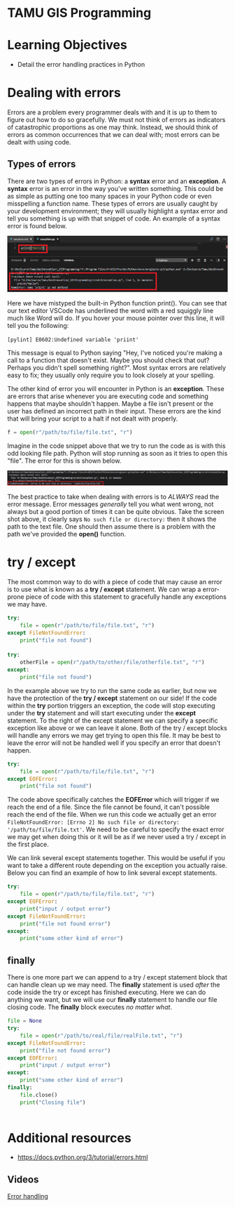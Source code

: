 # TAMU GIS Programming
# Learning Objectives
- Detail the error handling practices in Python
# Dealing with errors
Errors are a problem every programmer deals with and it is up to them to figure out how to do so gracefully. We must not think of errors as indicators of catastrophic proportions as one may think. Instead, we should think of errors as common occurrences that we can deal with; most errors can be dealt with using code.
## Types of errors
There are two types of errors in Python: a **syntax** error and an **exception**. A **syntax** error is an error in the way you've written something. This could be as simple as putting one too many spaces in your Python code or even misspelling a function name. These types of errors are usually caught by your development environment; they will usually highlight a syntax error and tell you something is up with that snippet of code. An example of a syntax error is found below.
>
![Syntax](../images/modules/syntax_error.png)
>
Here we have mistyped the built-in Python function print(). You can see that our text editor VSCode has underlined the word with a red squiggly line much like Word will do. If you hover your mouse pointer over this line, it will tell you the following:
>
`[pylint] E0602:Undefined variable 'priint'`
>
This message is equal to Python saying "Hey, I've noticed you're making a call to a function that doesn't exist. Maybe you should check that out? Perhaps you didn't spell something right?". Most syntax errors are relatively easy to fix; they usually only require you to look closely at your spelling.

The other kind of error you will encounter in Python is an **exception**. These are errors that arise whenever you are executing code and something happens that maybe shouldn't happen. Maybe a file isn't present or the user has defined an incorrect path in their input. These errors are the kind that will bring your script to a halt if not dealt with properly. 
>
```python
f = open(r"/path/to/file/file.txt", "r")
```
>
Imagine in the code snippet above that we try to run the code as is with this odd looking file path. Python will stop running as soon as it tries to open this "file". The error for this is shown below.
>
![Exception](../images/modules/exception.png)
>
The best practice to take when dealing with errors is to *ALWAYS* read the error message. Error messages *generally* tell you what went wrong, not always but a good portion of times it can be quite obvious. Take the screen shot above, it clearly says `No such file or directory:` then it shows the path to the text file. One should then assume there is a problem with the path we've provided the **open()** function. 
# try / except
>
The most common way to do with a piece of code that may cause an error is to use what is known as a **try / except** statement. We can wrap a error-prone piece of code with this statement to gracefully handle any exceptions we may have.
>
```python
try:
    file = open(r"/path/to/file/file.txt", "r")
except FileNotFoundError:
    print("file not found")

try:
    otherFile = open(r"/path/to/other/file/otherfile.txt", "r")
except:
    print("file not found")

```
>
In the example above we try to run the same code as earlier, but now we have the protection of the **try / except** statement on our side! If the code within the **try** portion triggers an exception, the code will stop executing under the **try** statement and will start executing under the **except** statement. To the right of the except statement we can specify a specific exception like above or we can leave it alone. Both of the try / except blocks will handle any errors we may get trying to open this file. It may be best to leave the error will not be handled well if you specify an error that doesn't happen.
>
```python
try:
    file = open(r"/path/to/file/file.txt", "r")
except EOFError:
    print("file not found")

```
>
The code above specifically catches the **EOFError** which will trigger if we reach the end of a file. Since the file cannot be found, it can't possible reach the end of the file. When we run this code we actually get an error `FileNotFoundError: [Errno 2] No such file or directory: '/path/to/file/file.txt'`. We need to be careful to specify the exact error we may get when doing this or it will be as if we never used a try / except in the first place.
>
We can link several except statements together. This would be useful if you want to take a different route depending on the exception you actually raise. Below you can find an example of how to link several except statements.
>
```python
try:
    file = open(r"/path/to/file/file.txt", "r")
except EOFError:
    print("input / output error")
except FileNotFoundError:
    print("file not found error")
except:
    print("some other kind of error")
```
>
## finally
There is one more part we can append to a try / except statement block that can handle clean up we may need. The **finally** statement is used *after* the code inside the try or except has finished executing. Here we can do anything we want, but we will use our **finally** statement to handle our file closing code. The **finally** block executes *no matter what*. 
>
```python
file = None
try:
    file = open(r"/path/to/real/file/realFile.txt", "r")
except FileNotFoundError:
    print("file not found error")
except EOFError:
    print("input / output error")
except:
    print("some other kind of error")
finally:
    file.close()
    print("Closing file")
    
```
>


# Additional resources
- https://docs.python.org/3/tutorial/errors.html

## Videos
[Error handling](https://youtu.be/p4CSnU-f6bc)
